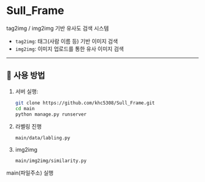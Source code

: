 # Sull_Frame

tag2img / img2img 기반 유사도 검색 시스템

- `tag2img`: 태그(사람 이름 등) 기반 이미지 검색
- `img2img`: 이미지 업로드를 통한 유사 이미지 검색

---

## 🚀 사용 방법

1. 서버 실행:
   ```bash
   git clone https://github.com/khc5308/Sull_Frame.git
   cd main
   python manage.py runserver

2. 라벨링 진행
   ```bash
   main/data/labling.py

3. img2img
   ```
   main/img2img/similarity.py

main(파일주소) 실행
